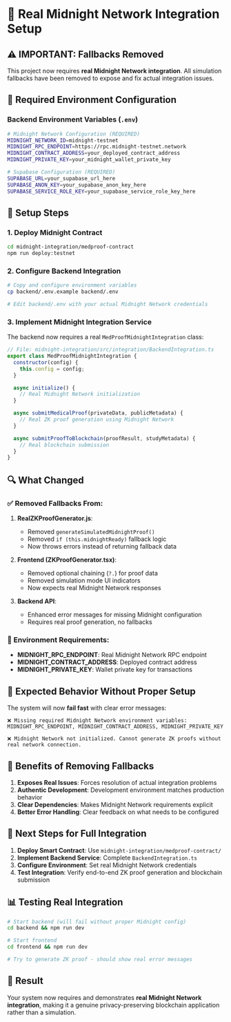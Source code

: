 # 🌙 Real Midnight Network Integration Setup

## ⚠️ IMPORTANT: Fallbacks Removed

This project now requires **real Midnight Network integration**. All simulation fallbacks have been removed to expose and fix actual integration issues.

## 🔧 Required Environment Configuration

### Backend Environment Variables (`.env`)

```bash
# Midnight Network Configuration (REQUIRED)
MIDNIGHT_NETWORK_ID=midnight-testnet
MIDNIGHT_RPC_ENDPOINT=https://rpc.midnight-testnet.network
MIDNIGHT_CONTRACT_ADDRESS=your_deployed_contract_address
MIDNIGHT_PRIVATE_KEY=your_midnight_wallet_private_key

# Supabase Configuration (REQUIRED)
SUPABASE_URL=your_supabase_url_here
SUPABASE_ANON_KEY=your_supabase_anon_key_here
SUPABASE_SERVICE_ROLE_KEY=your_supabase_service_role_key_here
```

## 🚀 Setup Steps

### 1. Deploy Midnight Contract

```bash
cd midnight-integration/medproof-contract
npm run deploy:testnet
```

### 2. Configure Backend Integration

```bash
# Copy and configure environment variables
cp backend/.env.example backend/.env

# Edit backend/.env with your actual Midnight Network credentials
```

### 3. Implement Midnight Integration Service

The backend now requires a real `MedProofMidnightIntegration` class:

```javascript
// File: midnight-integration/src/integration/BackendIntegration.ts
export class MedProofMidnightIntegration {
  constructor(config) {
    this.config = config;
  }

  async initialize() {
    // Real Midnight Network initialization
  }

  async submitMedicalProof(privateData, publicMetadata) {
    // Real ZK proof generation using Midnight Network
  }

  async submitProofToBlockchain(proofResult, studyMetadata) {
    // Real blockchain submission
  }
}
```

## 🔍 What Changed

### ✅ Removed Fallbacks From:

1. **RealZKProofGenerator.js**:
   - Removed `generateSimulatedMidnightProof()`
   - Removed `if (this.midnightReady)` fallback logic
   - Now throws errors instead of returning fallback data

2. **Frontend (ZKProofGenerator.tsx)**:
   - Removed optional chaining (`?.`) for proof data
   - Removed simulation mode UI indicators
   - Now expects real Midnight Network responses

3. **Backend API**:
   - Enhanced error messages for missing Midnight configuration
   - Requires real proof generation, no fallbacks

### 🔧 Environment Requirements:

- **MIDNIGHT_RPC_ENDPOINT**: Real Midnight Network RPC endpoint
- **MIDNIGHT_CONTRACT_ADDRESS**: Deployed contract address
- **MIDNIGHT_PRIVATE_KEY**: Wallet private key for transactions

## 🚨 Expected Behavior Without Proper Setup

The system will now **fail fast** with clear error messages:

```
❌ Missing required Midnight Network environment variables: MIDNIGHT_RPC_ENDPOINT, MIDNIGHT_CONTRACT_ADDRESS, MIDNIGHT_PRIVATE_KEY
```

```
❌ Midnight Network not initialized. Cannot generate ZK proofs without real network connection.
```

## 🎯 Benefits of Removing Fallbacks

1. **Exposes Real Issues**: Forces resolution of actual integration problems
2. **Authentic Development**: Development environment matches production behavior
3. **Clear Dependencies**: Makes Midnight Network requirements explicit
4. **Better Error Handling**: Clear feedback on what needs to be configured

## 🔧 Next Steps for Full Integration

1. **Deploy Smart Contract**: Use `midnight-integration/medproof-contract/`
2. **Implement Backend Service**: Complete `BackendIntegration.ts`
3. **Configure Environment**: Set real Midnight Network credentials
4. **Test Integration**: Verify end-to-end ZK proof generation and blockchain submission

## 📊 Testing Real Integration

```bash
# Start backend (will fail without proper Midnight config)
cd backend && npm run dev

# Start frontend
cd frontend && npm run dev

# Try to generate ZK proof - should show real error messages
```

## 🌟 Result

Your system now requires and demonstrates **real Midnight Network integration**, making it a genuine privacy-preserving blockchain application rather than a simulation.